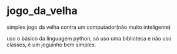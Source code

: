 # jogo_da_velha

simples jogo da velha contra um computador(não muito inteligente)

uso o básico da linguagem python, só uso uma biblioteca e não uso classes, é um joguinho bem simples.
